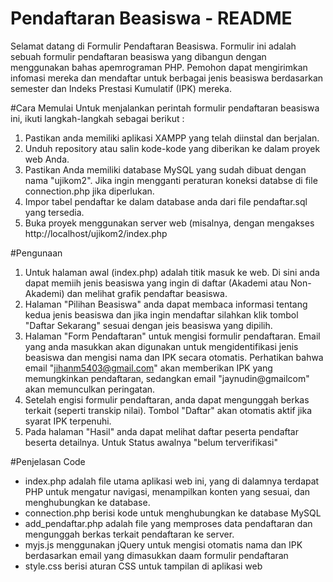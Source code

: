 # Pendaftaran Beasiswa - README
Selamat datang di Formulir Pendaftaran Beasiswa. Formulir ini adalah sebuah formulir pendaftaran beasiswa yang dibangun dengan menggunakan bahas apemrograman PHP.
Pemohon dapat mengirimkan infomasi mereka dan mendaftar untuk berbagai jenis beasiswa berdasarkan semester dan Indeks Prestasi Kumulatif (IPK) mereka.

#Cara Memulai
Untuk menjalankan perintah formulir pendaftaran beasiswa ini, ikuti langkah-langkah sebagai berikut :
1. Pastikan anda memiliki aplikasi XAMPP yang telah diinstal dan berjalan.
2. Unduh repository atau salin kode-kode yang diberikan ke dalam proyek web Anda.
3. Pastikan Anda memiliki database MySQL yang sudah dibuat dengan nama "ujikom2". Jika ingin mengganti peraturan koneksi databse di file connection.php jika diperlukan.
4. Impor tabel pendaftar ke dalam database anda dari file pendaftar.sql yang tersedia.
5. Buka proyek menggunakan server web (misalnya, dengan mengakses http://localhost/ujikom2/index.php

#Pengunaan 
1. Untuk halaman awal (index.php) adalah titik masuk ke web. Di sini anda dapat memiih jenis beasiswa yang ingin di daftar (Akademi atau Non-Akademi) dan melihat grafik pendaftar beasiswa.
2. Halaman "Pilihan Beasiswa" anda dapat membaca informasi tentang kedua jenis beasiswa dan jika ingin mendaftar silahkan klik tombol "Daftar Sekarang"
   sesuai dengan jeis beasiswa yang dipilih.
3. Halaman "Form Pendaftaran" untuk mengisi formulir pendaftaran. Email yang anda masukkan akan digunakan untuk mengidentifikasi jenis beasiswa dan mengisi nama dan IPK secara otomatis.
   Perhatikan bahwa email "jihanm5403@gmail.com" akan memberikan IPK yang memungkinkan pendaftaran, sedangkan email "jaynudin@gmailcom" akan memunculkan peringatan.
4. Setelah engisi formulir pendaftaran, anda dapat mengunggah berkas terkait (seperti transkip nilai). Tombol "Daftar" akan otomatis aktif jika syarat IPK terpenuhi.
5. Pada halaman "Hasil" anda dapat melihat daftar peserta pendaftar beserta detailnya. Untuk Status awalnya "belum terverifikasi"

#Penjelasan Code
- index.php adalah file utama aplikasi web ini, yang di dalamnya terdapat PHP untuk mengatur navigasi, menampilkan konten yang sesuai, dan menghubungkan ke database.
- connection.php berisi kode untuk menghubungkan ke database MySQL
- add_pendaftar.php adalah file yang memproses data pendaftaran dan mengunggah berkas terkait pendaftaran ke server.
- myjs.js menggunakan jQuery untuk mengisi otomatis nama dan IPK berdasarkan email yang dimasukkan daam formulir pendaftaran
- style.css berisi aturan CSS untuk tampilan di aplikasi web 
